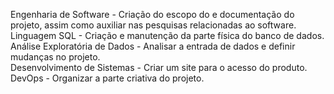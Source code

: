 Engenharia de Software - Criação do escopo do e documentação do projeto, assim como auxiliar nas pesquisas relacionadas ao software.\
Linguagem SQL - Criação e manutenção da parte física do banco de dados.\
Análise Exploratória de Dados - Analisar a entrada de dados e definir mudanças no projeto.\
Desenvolvimento de Sistemas - Criar um site para o acesso do produto.\
DevOps - Organizar a parte criativa do projeto.

